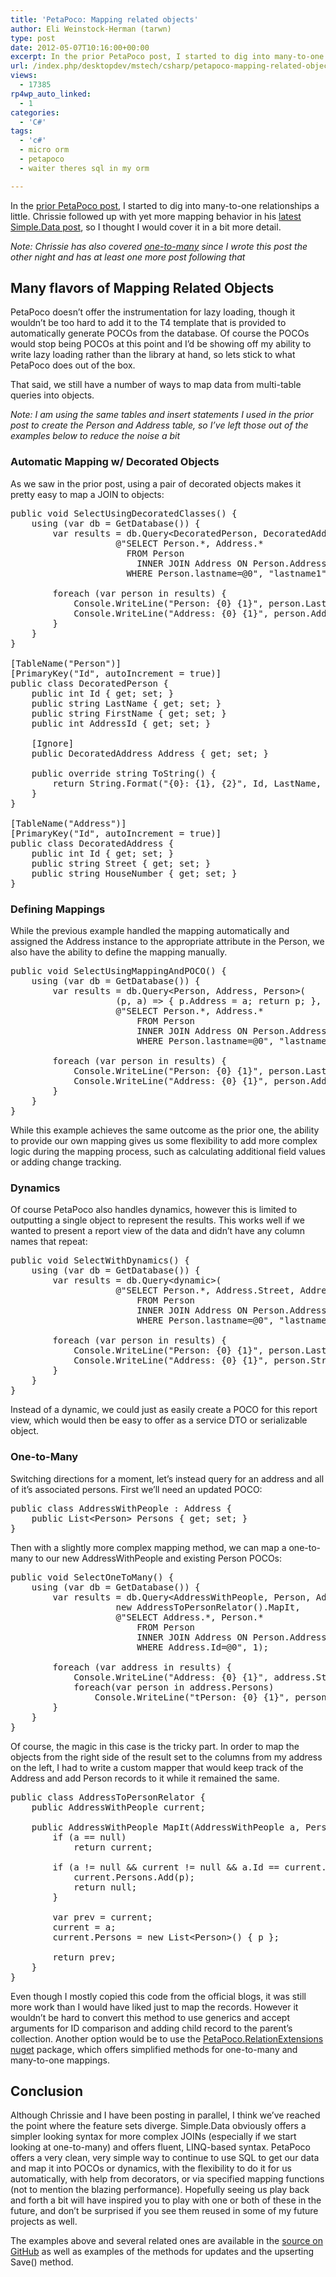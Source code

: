 ```yaml
---
title: 'PetaPoco: Mapping related objects'
author: Eli Weinstock-Herman (tarwn)
type: post
date: 2012-05-07T10:16:00+00:00
excerpt: In the prior PetaPoco post, I started to dig into many-to-one relationships a little. Chrissie followed up with yet more mapping behavior in his latest Simple.Data post, so I thought I would cover it in a bit more detail.
url: /index.php/desktopdev/mstech/csharp/petapoco-mapping-related-objects/
views:
  - 17385
rp4wp_auto_linked:
  - 1
categories:
  - 'C#'
tags:
  - 'c#'
  - micro orm
  - petapoco
  - waiter theres sql in my orm

---
```

In the [prior PetaPoco post][1], I started to dig into many-to-one relationships a little. Chrissie followed up with yet more mapping behavior in his [latest Simple.Data post][2], so I thought I would cover it in a bit more detail.

_Note: Chrissie has also covered [one-to-many][3] since I wrote this post the other night and has at least one more post following that_

## Many flavors of Mapping Related Objects

PetaPoco doesn&#8217;t offer the instrumentation for lazy loading, though it wouldn&#8217;t be too hard to add it to the T4 template that is provided to automatically generate POCOs from the database. Of course the POCOs would stop being POCOs at this point and I&#8217;d be showing off my ability to write lazy loading rather than the library at hand, so lets stick to what PetaPoco does out of the box.

That said, we still have a number of ways to map data from multi-table queries into objects.

_Note: I am using the same tables and insert statements I used in the prior post to create the Person and Address table, so I&#8217;ve left those out of the examples below to reduce the noise a bit_

### Automatic Mapping w/ Decorated Objects

As we saw in the prior post, using a pair of decorated objects makes it pretty easy to map a JOIN to objects:

<pre>public void SelectUsingDecoratedClasses() {
	using (var db = GetDatabase()) {
		var results = db.Query&lt;DecoratedPerson, DecoratedAddress&gt;(
					@"SELECT Person.*, Address.* 
					  FROM Person 
						INNER JOIN Address ON Person.AddressId = Address.Id 
					  WHERE Person.lastname=@0", "lastname1");

		foreach (var person in results) {
			Console.WriteLine("Person: {0} {1}", person.LastName, person.FirstName);
			Console.WriteLine("Address: {0} {1}", person.Address.Street, person.Address.HouseNumber);
		}
	}
}

[TableName("Person")]
[PrimaryKey("Id", autoIncrement = true)]
public class DecoratedPerson {
	public int Id { get; set; }
	public string LastName { get; set; }
	public string FirstName { get; set; }
	public int AddressId { get; set; }

	[Ignore]
	public DecoratedAddress Address { get; set; }

	public override string ToString() {
		return String.Format("{0}: {1}, {2}", Id, LastName, FirstName);
	}
}

[TableName("Address")]
[PrimaryKey("Id", autoIncrement = true)]
public class DecoratedAddress {
	public int Id { get; set; }
	public string Street { get; set; }
	public string HouseNumber { get; set; }
}</pre>

### Defining Mappings

While the previous example handled the mapping automatically and assigned the Address instance to the appropriate attribute in the Person, we also have the ability to define the mapping manually. 

<pre>public void SelectUsingMappingAndPOCO() {
	using (var db = GetDatabase()) {
		var results = db.Query&lt;Person, Address, Person&gt;(
					(p, a) =&gt; { p.Address = a; return p; },
					@"SELECT Person.*, Address.* 
						FROM Person 
						INNER JOIN Address ON Person.AddressId = Address.Id 
						WHERE Person.lastname=@0", "lastname1");
		
		foreach (var person in results) {
			Console.WriteLine("Person: {0} {1}", person.LastName, person.FirstName);
			Console.WriteLine("Address: {0} {1}", person.Address.Street, person.Address.HouseNumber);
		}
	}
}</pre>

While this example achieves the same outcome as the prior one, the ability to provide our own mapping gives us some flexibility to add more complex logic during the mapping process, such as calculating additional field values or adding change tracking.

### Dynamics

Of course PetaPoco also handles dynamics, however this is limited to outputting a single object to represent the results. This works well if we wanted to present a report view of the data and didn&#8217;t have any column names that repeat:

<pre>public void SelectWithDynamics() {
	using (var db = GetDatabase()) {
		var results = db.Query&lt;dynamic&gt;(
					@"SELECT Person.*, Address.Street, Address.HouseNumber 
						FROM Person 
						INNER JOIN Address ON Person.AddressId = Address.Id 
						WHERE Person.lastname=@0", "lastname1");

		foreach (var person in results) {
			Console.WriteLine("Person: {0} {1}", person.LastName, person.FirstName);
			Console.WriteLine("Address: {0} {1}", person.Street, person.HouseNumber);
		}
	}
}</pre>

Instead of a dynamic, we could just as easily create a POCO for this report view, which would then be easy to offer as a service DTO or serializable object. 

### One-to-Many

Switching directions for a moment, let&#8217;s instead query for an address and all of it&#8217;s associated persons. First we&#8217;ll need an updated POCO:

<pre>public class AddressWithPeople : Address { 
	public List&lt;Person&gt; Persons { get; set; }
}</pre>

Then with a slightly more complex mapping method, we can map a one-to-many to our new AddressWithPeople and existing Person POCOs:

<pre>public void SelectOneToMany() {
	using (var db = GetDatabase()) {
		var results = db.Query&lt;AddressWithPeople, Person, AddressWithPeople&gt;(
					new AddressToPersonRelator().MapIt,
					@"SELECT Address.*, Person.*
						FROM Person 
						INNER JOIN Address ON Person.AddressId = Address.Id 
						WHERE Address.Id=@0", 1);

		foreach (var address in results) {
			Console.WriteLine("Address: {0} {1}", address.Street, address.HouseNumber);
			foreach(var person in address.Persons)
				Console.WriteLine("tPerson: {0} {1}", person.LastName, person.FirstName);
		}
	}
}</pre>

Of course, the magic in this case is the tricky part. In order to map the objects from the right side of the result set to the columns from my address on the left, I had to write a custom mapper that would keep track of the Address and add Person records to it while it remained the same. 

<pre>public class AddressToPersonRelator {
	public AddressWithPeople current;
	
	public AddressWithPeople MapIt(AddressWithPeople a, Person p) {
		if (a == null)
			return current;

		if (a != null && current != null && a.Id == current.Id) {
			current.Persons.Add(p);
			return null;
		}

		var prev = current;
		current = a;
		current.Persons = new List&lt;Person&gt;() { p };

		return prev;
	}
}</pre>

Even though I mostly copied this code from the official blogs, it was still more work than I would have liked just to map the records. However it wouldn&#8217;t be hard to convert this method to use generics and accept arguments for ID comparison and adding child record to the parent&#8217;s collection. Another option would be to use the [PetaPoco.RelationExtensions nuget][4] package, which offers simplified methods for one-to-many and many-to-one mappings.

## Conclusion

Although Chrissie and I have been posting in parallel, I think we&#8217;ve reached the point where the feature sets diverge. Simple.Data obviously offers a simpler looking syntax for more complex JOINs (especially if we start looking at one-to-many) and offers fluent, LINQ-based syntax. PetaPoco offers a very clean, very simple way to continue to use SQL to get our data and map it into POCOs or dynamics, with the flexibility to do it for us automatically, with help from decorators, or via specified mapping functions (not to mention the blazing performance). Hopefully seeing us play back and forth a bit will have inspired you to play with one or both of these in the future, and don&#8217;t be surprised if you see them reused in some of my future projects as well.

The examples above and several related ones are available in the [source on GitHub][5] as well as examples of the methods for updates and the upserting Save() method.

 [1]: /index.php/DesktopDev/MSTech/CSharp/more-petapoco-id-s-and "More PetaPoco: Id's and Multi-POCO queries"
 [2]: /index.php/DesktopDev/MSTech/simple-data-and-complex-types "Simple.Data and complex types: many to one"
 [3]: /index.php/DesktopDev/MSTech/simple-data-and-complex-types-1 "Simple.Data and complex types: one to many"
 [4]: http://nuget.org/packages/PetaPoco.RelationExtensions "PetaPoco.RelationExtensions package"
 [5]: https://github.com/tarwn/PetaPocoSample "Source on Github"
